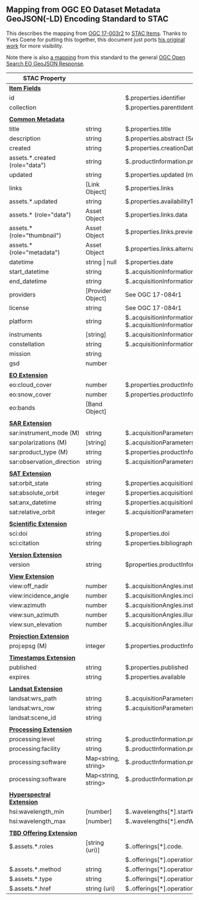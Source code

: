 ## Mapping from OGC EO Dataset Metadata GeoJSON(-LD) Encoding Standard to STAC

This describes the mapping from [OGC 17-003r2](https://docs.opengeospatial.org/is/17-003r2/17-003r2.html) to [STAC 
Items](https://github.com/radiantearth/stac-spec/blob/master/item-spec/item-spec.md). Thanks to Yves Coene for putting this together, this document
just ports [his original work](https://docs.google.com/document/d/1LDew69b104krdln66eGGPSjHX9rbs4UTYabPGM3FMo8/edit) for more visibility.

Note there is also [a mapping](http://docs.opengeospatial.org/is/17-047r1/17-047r1.html#113) from this standard to the general [OGC Open Search EO GeoJSON
Response](http://docs.opengeospatial.org/is/17-047r1/17-047r1.html).

| **STAC Property**                                                                        |                   | **OGC 17-003r2 Property**                                                                                             
|------------------------------------------------------------------------------------------|-------------------|------------------------------------------------------------------------------------------------------------------------|
| **[Item Fields](https://github.com/radiantearth/stac-spec/blob/master/item-spec/item-spec.md#item-fields)** |                   |                                                                                                                        |
| id                                                                                       |                   | $.properties.identifier                                                                                                |
| collection                                                                               |                   | $.properties.parentIdentifier                                                                                          |
|                                                                                          |                   |                                                                                                                        |
| **[Common Metadata](https://github.com/radiantearth/stac-spec/blob/master/item-spec/common-metadata.md)**       |                   |                                                                                                                        |
| title                                                                                    | string            | $.properties.title                                                                                                     |
| description                                                                              | string            | $.properties.abstract (See OGC 17-084r1)                                                                               |
| created                                                                                  | string            | $.properties.creationDate                                                                                             |
| assets.*.created (role="data")                                                           | string            | $..productInformation.processingDate                                                                                             |
| updated                                                                                 | string            | $.properties.updated (metadata)                                                                                                 |
| links                                                                        | [Link Object]            | $.properties.links  |
| assets.*.updated                                                                        | string            | $.properties.availabilityTime (data)  |
| assets.* (role="data")                                                                   | Asset Object            | $.properties.links.data  |
| assets.* (role="thumbnail")                                                               | Asset Object            | $.properties.links.previews  |
| assets.* (role="metadata")                                                               | Asset Object            | $.properties.links.alternates  |
| datetime                                                                                 | string \| null    | $.properties.date                                                                                                      |
| start_datetime                                                                           | string            | $..acquisitionInformation[\*].acquisitionParameters.beginningDateTime                                                   
| end_datetime                                                                             | string            | $..acquisitionInformation[\*].acquisitionParameters.endingDateTime                                                      
| providers                                                                                | [Provider Object] | See OGC 17-084r1                                                                                                       |
| license                                                                                  | string            | See OGC 17-084r1                                                                                                       |
| platform                                                                                 | string            | $..acquisitionInformation[\*].platform.platformShortName $..acquisitionInformation[\*].platform.platformSerialIdentifier |
| instruments                                                                              | [string]          | $..acquisitionInformation[\*].instrument.instrumentShortName                                                            |
| constellation                                                                            | string            | $..acquisitionInformation[\*].platform.platformShortName                                                                |
| mission                                                                                  | string            |                                                                                                                        |
| gsd                                                                                      | number            |                                                                                                                        |
|                                                                                          |                   |                                                      
| **[EO Extension](https://github.com/stac-extensions/eo)**                      |                   |                                                                                                                        |
| eo:cloud_cover                                                                           | number            | $.properties.productInformation.cloudCover 
| eo:snow_cover                                                                           | number            | $.properties.productInformation.snowCover |
| eo:bands                                                                                 | [Band Object]     |                                                                                                                        |
|  |                                                                  |
| **[SAR Extension](https://github.com/stac-extensions/sar)**           |                   |                                                                                                                        |
| sar:instrument_mode (M)                                                                  | string            | $..acquisitionParameters.operationalMode                                                                               |
| sar:polarizations (M)                                                                  | [string]            |  $..acquisitionParameters.polarisationChannels |
|  sar:product_type (M)       |   string              |  $.properties.productInformation.productType   |
|  sar:observation_direction  |     string            | $..acquisitionParameters.antennaLookDirection |
|                                                                                          |                   |    
| **[SAT Extension](https://github.com/stac-extensions/sat)** |                   |         |
|  sat:orbit_state  |     string            | $.properties.acquisitionInformation[*].acquisitionParameters.orbitDirection |
|  sat:absolute_orbit  |     integer            | $.properties.acquisitionInformation[*].acquisitionParameters.orbitNumber |
|  sat:anx_datetime  |     string            | $.properties.acquisitionInformation[*].acquisitionParameters.ascendingNodeDate |
|  sat:relative_orbit |  integer | $..acquisitionParameters.relativeOrbitNumber |
|                                                                                          |                   |    
| **[Scientific Extension](https://github.com/stac-extensions/scientific)** |                   |         |
|  sci:doi  |     string            | $.properties.doi |
|  sci:citation  |     string            | $.properties.bibliographicCitation (OGC 17-084r1) |
|                                                                                          |                   |    
| **[Version Extension](https://github.com/stac-extensions/version)** |                   |         |
|  version  |     string            | $properties.productInformation.version |
|                                                                                          |                   |    
| **[View Extension](https://github.com/stac-extensions/view)** |                   |         |
|  view:off_nadir  |     number            | $..acquisitionAngles.instrumentElevationAngle  |
|  view:incidence_angle  |     number            | $..acquisitionAngles.incidenceAngle  |
|  view:azimuth  |     number            | $..acquisitionAngles.instrumentAzimuthAngle  |
|  view:sun_azimuth  |     number            | $..acquisitionAngles.illuminationAzimuthAngle  |
|  view:sun_elevation  |     number            | $..acquisitionAngles.illuminationElevationAngle  |
|                                                                                          |                   |    
| **[Projection Extension](https://github.com/stac-extensions/projection)** |                   |         |
|  proj:epsg (M)  |     integer            | $.properties.productInformation.referenceSystemIdentifier |
|                                                                                          |                   |    
| **[Timestamps Extension](https://github.com/stac-extensions/timestamps)** |                   |         |
|  published  |     string            | $.properties.published |
|  expires  |     string            | $.properties.available |
|                                                                                          |                   |    
| **[Landsat Extension](https://landsat.usgs.gov/stac/landsat-extension/schema.json)** |                   |         |
|  landsat:wrs_path  |     string            | $..acquisitionParameters.wrsLongitudeGrid |
|  landsat:wrs_row  |     string            | $..acquisitionParameters.wrsLatitudeGrid |
|  landsat:scene_id  |     string            |  |
|                                                                                          |                   |    
| **[Processing Extension](https://github.com/stac-extensions/processing)** |                   |         |
|  processing:level  |     string            | $..productInformation.processingLevel |
|  processing:facility  |     string            | $..productInformation.processingCenter |
|  processing:software  |     Map<string, string>            | $..productInformation.processorName  |
|  processing:software  |     Map<string, string>            | $..productInformation.processorVersion |
|                                                                                          |                   |    
| **[Hyperspectral Extension](https://github.com/stac-extensions/hsi)** |                   |         |
|  hsi:wavelength_min  |     [number]            | $..wavelengths[*].startWavelength |
|  hsi:wavelength_max  |     [number]            | $..wavelengths[*].endWavelength |
|                                                                                          |                   |    
| **[TBD Offering Extension](https://github.com/stac-extensions/web-map-links/issues/8)** |               |         |
|  $.assets.\*.roles  |     [string (uri)]           | $..offerings[\*].code.    |
|    |                 | $..offerings[\*].operations[\*].code |
|  $.assets.*.method  |     string            | $..offerings[\*].operations[\*].method |
|  $.assets.*.type  |     string            | $..offerings[\*].operations[\*].type |
|  $.assets.*.href  |     string (uri)           | $..offerings[\*].operations[\*].href |




